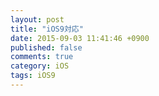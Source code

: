 ```yaml
---
layout: post
title: "iOS9対応"
date: 2015-09-03 11:41:46 +0900
published: false
comments: true
category: iOS
tags: iOS9
---
```

